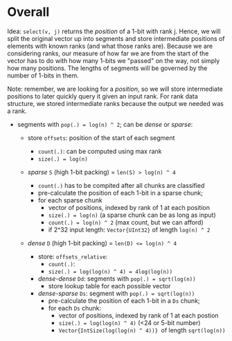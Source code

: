 # Overall

Idea: `select(v, j)` returns the _position_ of a 1-bit with rank j. Hence, we 
will split the original vector up into segments and store intermediate positions
of elements with known ranks (and what those ranks are). Because we are 
considering ranks, our measure of how far we are from the start of the vector 
has to do with how many 1-bits we "passed" on the way, not simply how many 
positions. The lengths of segments will be governed by the number of 1-bits in 
them.

Note: remember, we are looking for a _position_, so we will store intermediate 
positions to later quickly query it given an input rank. For rank data 
structure, we stored intermediate ranks because the output we needed was a rank. 


- segments with `pop(.) = log(n) ^ 2`; can be _dense_ or _sparse_:
    - store `offsets`: position of the start of each segment
        - `count(.)`: can be computed using max rank
        - `size(.) = log(n)`

    - _sparse_ `S` (high 1-bit packing) = `len(S) > log(n) ^ 4`
        - `count(.)` has to be compited after all chunks are classified
        - pre-calculate the position of each 1-bit in a sparse chunk; 
        - for each sparse chunk
            - vector of positions, indexed by rank of 1 at each position
            - `size(.) = log(n)` (a sparse chunk can be as long as input)
            - `count(.) = log(n) ^ 2` (max count, but we can afford)
            - if 2^32 input length: `Vector{UInt32}` of length `log(n) ^ 2`

    - _dense_ `D` (high 1-bit packing) = `len(D) <= log(n) ^ 4`
        - store: `offsets_relative`: 
            - `count(.)`: 
            - `size(.) = log(log(n) ^ 4) = 4log(log(n))`
        - _dense-dense_ `Dd`: segments with `pop(.) = sqrt(log(n))` 
            - store lookup table for each possible vector 
        - _dense-sparse_ `Ds`: segment with `pop(.) = sqrt(log(n))`
            - pre-calculate the position of each 1-bit in a `Ds` chunk; 
            - for each `Ds` chunk: 
                - vector of positions, indexed by rank of 1 at each postion
                - `size(.) = log(log(n) ^ 4)`  (<24 or 5-bit number)
                - `Vector{IntSize(log(log(n) ^ 4))} `of length `sqrt(log(n))`
    
    




